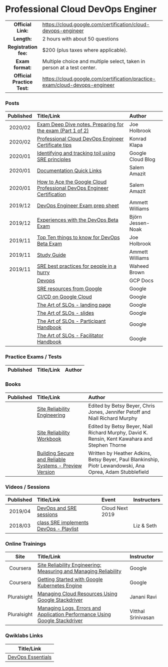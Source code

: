 # Professional Cloud DevOps Enginer

| | | |
| :---:         |     :---      |          :--- |
| **Official Link:** | https://cloud.google.com/certification/cloud-devops-engineer | 
| **Length:** | 2 hours with about 50 questions | 
| **Registration fee:** | $200 (plus taxes where applicable). | 
| **Exam format:** | Multiple choice and multiple select, taken in person at a test center. | 
| **Official Practice Test:** | https://cloud.google.com/certification/practice-exam/cloud-devops-engineer | 

### Posts
| Published | Title/Link | Author |
| :---:         |     :---      |          :--- |
| 2020/02 | [Exam Deep Dive notes. Preparing for the exam (Part 1 of 2)](https://myblockchainexperts.org/2020/02/19/gcp-professional-devops-engineer-exam-deep-dive-notes-preparing-for-the-exam-part-1-of-2/) | Joe Holbrook |
| 2020/02 | [Professional Cloud DevOps Engineer Certificate tips](https://gcpfellow.com/2020/02/02/professional-cloud-devops-engineer-certificate-tips/) | Konrad Klapa |
| 2020/01 | [Identifying and tracking toil using SRE principles](https://cloud.google.com/blog/products/management-tools/identifying-and-tracking-toil-using-sre-principles) | Google Cloud Blog |
| 2020/01 | [Documentation Quick Links](https://drive.google.com/file/d/1C3lEJC8mJR6w6fFoSQWRKKY054jltj7f/view) | Salem Amazit |
| 2020/01 | [How to Ace the Google Cloud Professional DevOps Engineer Certification](https://www.linkedin.com/pulse/how-ace-google-cloud-professional-devops-engineer-salem-amazit/) | Salem Amazit |
| 2019/12 | [DevOps Engineer Exam prep sheet](https://www.linkedin.com/pulse/google-cloud-professional-devops-engineer-exam-prep-sheet-williams/?published=t) | Ammett Williams |
| 2019/12 | [Experiences with the DevOps Beta Exam](https://www.linkedin.com/pulse/experiences-google-cloud-platform-devops-beta-exam-bj%25C3%25B6rn-jessen-noak/) | Björn Jessen-Noak |
| 2019/11 | [Top Ten things to know for DevOps Beta Exam](https://myblockchainexperts.org/2019/11/17/top-ten-things-to-know-for-google-cloud-professional-devops-engineer-beta-exam/) | Joe Holbrook |
| 2019/11 | [Study Guide](https://drive.google.com/file/d/1TU8i3-YbJ6xIa1aiaM9-Zf9iLYWl2q2O/view) | Ammett Williams |
| 2019/11 | [SRE best practices for people in a hurry](https://medium.com/@waheedbrown/sre-best-practices-for-people-in-a-hurry-c49f89786b51) | Waheed Brown |
| | [Devops](https://cloud.google.com/devops/) | GCP Docs |
| | [SRE resources from Google](https://landing.google.com/sre/resources/) | Google |
| | [CI/CD on Google Cloud](https://cloud.google.com/docs/ci-cd/) | Google |
| | [The Art of SLOs - landing page](https://landing.google.com/sre/resources/practicesandprocesses/art-of-slos/) | Google |
| | [The Art of SLOs - slides](https://docs.google.com/presentation/d/1qcQ6alG_qUg3qWf733ZsDnTggwzqe4PZICrFXZ1zQZs/edit#slide=id.g75945b48fe_0_0) | Google |
| | [The Art of SLOs - Participant Handbook](https://docs.google.com/document/d/11qMVVdn95tyGvYiVA5HwjlIV750-gYiT-dJCNS0ZPE0/edit) | Google |
| | [The Art of SLOs - Facilitator Handbook](https://docs.google.com/document/d/1S-L2AWwNAgLwhPfPBG5qKww02k9Dj3LcCW0mlI1aURs/edit) | Google |

### Practice Exams / Tests
| Published | Title/Link | Author |
| :---:         |     :---      |          :--- |

### Books
| Published | Title/Link | Author |
| :---:         |     :---      |          :--- |
| | [Site Reliability Engineering](https://landing.google.com/sre/sre-book/toc/index.html) | Edited by Betsy Beyer, Chris Jones, Jennifer Petoff and Niall Richard Murphy |
| | [Site Reliability Workbook](https://landing.google.com/sre/workbook/toc/) | Edited by Betsy Beyer, Niall Richard Murphy, David K. Rensin, Kent Kawahara and Stephen Thorne |
| | [Building Secure and Reliable Systems - Preview Version](https://landing.google.com/sre/resources/foundationsandprinciples/srs-book/) | Written by Heather Adkins, Betsy Beyer, Paul Blankinship, Piotr Lewandowski, Ana Oprea, Adam Stubblefield |

### Videos / Sessions
| Published | Title/Link | Event | Instructors |
| :---:         |     :---      |          :--- |          :--- | 
| 2019/04 | [DevOps and SRE sessions](https://www.youtube.com/playlist?list=PLIivdWyY5sqISlOXDGGK-SeUCvsxtB1c0)  | Cloud Next 2019 | |
| 2018/03 | [class SRE implements DevOps - Playlist](https://www.youtube.com/watch?v=uTEL8Ff1Zvk&list=PLIivdWyY5sqJrKl7D2u-gmis8h9K66qoj)  | | Liz & Seth |

### Online Trainings
| Site | Title/Link | Instructor |
| :---:         |     :---      |          :--- |
| Coursera | [Site Reliability Engineering: Measuring and Managing Reliability](https://www.coursera.org/learn/site-reliability-engineering-slos/home/info) | Google |
| Coursera | [Getting Started with Google Kubernetes Engine](https://www.coursera.org/learn/google-kubernetes-engine/home/info) | Google |
| Pluralsight | [Managing Cloud Resources Using Google Stackdriver](https://app.pluralsight.com/library/courses/google-stackdriver-managing-cloud-resources/table-of-contents) | Janani Ravi |
| Pluralsight | [Managing Logs, Errors and Application Performance Using Google Stackdriver](https://app.pluralsight.com/library/courses/google-stackdriver-managing-logs-errors-application-performance/table-of-contents) | Vitthal Srinivasan |

### Qwiklabs Links
|  Title/Link  |
| :---:         |
| [DevOps Essentials](https://google.qwiklabs.com/quests/96) | 
